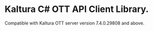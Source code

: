 # Kaltura C# OTT API Client Library.
Compatible with Kaltura OTT server version 7.4.0.29808 and above.
